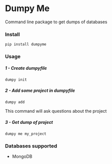 # Dumpy Me

Command line package to get dumps of databases

### Install

    pip install dumpyme

### Usage

##### 1 - Create dumpyfile

    dumpy init

##### 2 - Add some project in dumpyfile

    dumpy add
  
This command will ask questions about the project

##### 3 - Get dump of project

    dumpy me my_project
  
  
### Databases supported
* MongoDB

